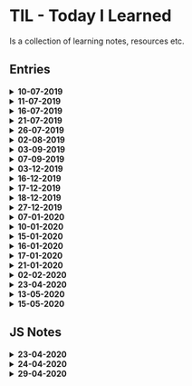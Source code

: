 # TIL - Today I Learned

Is a collection of learning notes, resources etc.

## Entries

<details>
  <summary>
    <strong>10-07-2019<strong>
  </summary>
    <ul>
      <li>talks about callback function in <code>setState()</code></li>
      <li>discover different object methods in <code>Object.keys()</code>,<code>Object.entries()</code>,<code>Object.values()</code></li>
      <li>discover <code>.filter()</code> array method</li>
    </ul>
</details>

<details>
  <summary>
    <strong>11-07-2019<strong>
  </summary>
      <ul>
        <li>general learning</li>
        <li>discover new git command <code>git show <COMMIT_HASH> --name-only</code></li>
      </ul>
</details>

<details>
  <summary>
    <strong>16-07-2019</strong>
  </summary>
  <ul>
    <li>redux learning</li>
    <li>talks about what is redux</li>
    <li>how redux is divided</li>
    <li>what are actions, reducer, selectors</li>
    <li>how to create store, how to connect store to react app</li>
  </ul>
</details>

<details>
  <summary>
    <strong>21-07-2019</strong>
  </summary>
  <ul>
    <li>continue learning about redux</li>
    <li>how to connect redux and react - via <code>connect()</code> method</li>
    <li>
      <ul>
        <li>we know that <code>connect()</code> method takes in 3 params</li>
      </ul>
    </li>
    <li>learn about redux selectors</li>
    <li>learn about function <code>mapStateToProps</code></li>
  </ul>
</details>

<details>
  <summary>
    <strong>26-07-2019</strong>
  </summary>
  <ul>
   <li>continue learning about redux</li>
   <li>general learning - intersection observer, hoisting, block scope</li>
  <li>continue learning about redux</li>
  </ul>
</details>

<details>
  <summary>
    <strong>02-08-2019</strong>
  </summary>
  <ul>
    <li>learn about <code>combineReducers()</code></li>
  </ul>
</details>

<details>
  <summary>
    <strong>03-09-2019</strong>
  </summary>
  <ul>
    <li>learn about basic react hooks</li>
  </ul>
</details>

<details>
  <summary>
    <strong>07-09-2019</strong>
  </summary>
  <ul>
    <li><a href="https://www.youtube.com/watch?v=NjN00cM18Z4" target="_blank" rel="noopener">learn basics of typescript</a></li>
    <li>using Type vs. Iterface</li>
    <li><a href="https://fettblog.eu/typescript-react/components/" target="_blank" rel="noopener">for type use case</a></li>
    <li><a href="https://www.educba.com/typescript-type-vs-interface/" rel="noopener">Difference between TS Type vs. Interface</a></li>
  </ul>
</details>

<details>
  <summary>
    <strong>03-12-2019</strong>
  </summary>
  <ul>
    <li>learned about types in TS</li>
    <li>how to define proper types for react props</li>
    <li>how to define default values for FC in TS</li>
    <li>how to handle types for `onClick` and other methods</li>
    <li>what are angle brackets `<>` in TS</li>
  </ul>
</details>

<details>
  <summary>
    <strong>16-12-2019</strong>
  </summary>
  <ul>
    <li>learned new git command - `git cherry -v`</li>
    <li>different reset methods on git</li>
  </ul>
</details>

<details>
  <summary>
    <strong>17-12-2019</strong>
  </summary>
  <ul>
    <li>learned how to properly define state on class component in TS</li>
    <li>learned how to revert commit or multiple commits, using git stash, short git status output</li>
  </ul>
</details>

<details>
  <summary>
    <strong>18-12-2019</strong>
  </summary>
  <ul>
    <li>Non-null assertion operator - post-fix `!` operator</li>
    <li>Pretty git log graph, one line</li>
    <li>PS creating new file from CLI</li>
  </ul>
</details>

<details>
  <summary>
    <strong>27-12-2019</strong>
  </summary>
  <ul>
    <li>Setup webpack configs</li>
    <li>Babel plugins - what each individual plugin does</li>
  </ul>
</details>

<details>
  <summary>
    <strong>07-01-2020</strong>
  </summary>
  <ul>
    <li>rebasing onto feat-branch</li>
    <li>use <code>git rebase --onto dev</code>, must be checked out on <code>feat-branch</code></li>
  </ul>
</details>

<details>
  <summary>
    <strong>10-01-2020</strong>
  </summary>
  <ul>
    <li><code>git diff --cached</code> for staged diff</li>
  </ul>
</details>

<details>
  <summary>
    <strong>15-01-2020</strong>
  </summary>
  <ul>
    <li><code>git remote -v</code> for listing remotes</li>
    <li><code>git remote set-url origin [REPO_URL.git]</code> for changing remote URL</li>
    <li><code>?</code> - use as optional chaining</li>
    <ul>
      <li>experimental feature, use sparringly</li>
    </ul>
  </ul>
</details>

<details>
  <summary>
    <strong>16-01-2020</strong>
  </summary>
  <ul>
    <li><code>git add -p</code> for interactive add</li>
    <li><code>git rebase -i HEAD~{n}</code> for interactive rebase</li>
    <li>Unix - copy text from one file into another file <code>cat NOTES.md > NOTES-2.md</code></li>
  </ul>
</details>

<details>
  <summary>
    <strong>17-01-2020</strong>
  </summary>
  <ul>
    <li>interactive rebase - <code>git rebase -i</code></li>
    <li>interactive rebase - <code>git rebase -i HEAD~n</code> we can specify which commits, <code>n</code> is number of commits</li>
      <ul>
        <li>interactive rebase we can squash, drop, use, edit etc</li>
      </ul>
    <li>rewrites history</li>
    <li>reflog - is a reference log</li>
      <ul>
        <li>record when the tips of branches where updated</li>
        <li>keeps record for 90 days</li>
      </ul>
    <li><code>git gc</code> - garbage collection</li>
    <li>can compress file revision</li>
    <li><code>git bisect</code> - binary search between 2 commits</li>
  </ul>
</details>

<details>
  <summary>
    <strong>21-01-2020</strong>
  </summary>
  <ul>
    <li>using git clean to remove untracked files</li>
    <li>different commands - for deleting dir, files, ignored files, non ignored files</li>
  </ul>
</details>

<details>
  <summary>
    <strong>02-02-2020</strong>
  </summary>
  <ul>
    <li>basic about cookies</li>
  </ul>
</details>

<details>
  <summary>
    <strong>23-04-2020</strong>
  </summary>
  <ul>
    <li>client storage - cookies, session, local storage</li>
    <li>features of different storages</li>
    <li>talks about flows authetication and authorization</li>
    <li>extra info about cookies</li>
  </ul>
</details>

<details>
  <summary>
    <strong>13-05-2020</strong>
  </summary>
  <ul>
    <li>Learn basic SQL stuff</li>
  </ul>
</details>

<details>
  <summary>
    <strong>15-05-2020</strong>
  </summary>
  <ul>
    <li>ORDER BY Statement</li>
    <li>SELECT TOP Statement</li>
  </ul>
</details>

## JS Notes

<details>
  <summary>
    <strong>23-04-2020</strong>
  </summary>
  <ul>
    <li>functions, call stack, execution</li>
  </ul>
</details>

<details>
  <summary>
    <strong>24-04-2020</strong>
  </summary>
  <ul>
    <li>function declaration, function expression</li>
  </ul>
</details>

<details>
  <summary>
    <strong>29-04-2020</strong>
  </summary>
  <ul>
    <li>Hoisting</li>
    <li><strong>TODO: Finish video on hoisting</stropng></li>
  </ul>
</details>